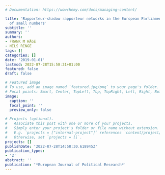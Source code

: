 ```yaml
---
# Documentation: https://wowchemy.com/docs/managing-content/

title: 'Rapporteur-shadow rapporteur networks in the European Parliament: The strength
  of small numbers'
subtitle: ''
summary: ''
authors:
- FRANK M HÄGE
- NILS RINGE
tags: []
categories: []
date: '2019-01-01'
lastmod: 2022-07-28T15:50:31+01:00
featured: false
draft: false

# Featured image
# To use, add an image named `featured.jpg/png` to your page's folder.
# Focal points: Smart, Center, TopLeft, Top, TopRight, Left, Right, BottomLeft, Bottom, BottomRight.
image:
  caption: ''
  focal_point: ''
  preview_only: false

# Projects (optional).
#   Associate this post with one or more of your projects.
#   Simply enter your project's folder or file name without extension.
#   E.g. `projects = ["internal-project"]` references `content/project/deep-learning/index.md`.
#   Otherwise, set `projects = []`.
projects: []
publishDate: '2022-07-28T14:50:30.618945Z'
publication_types:
- '2'
abstract: ''
publication: '*European Journal of Political Research*'
---
```

